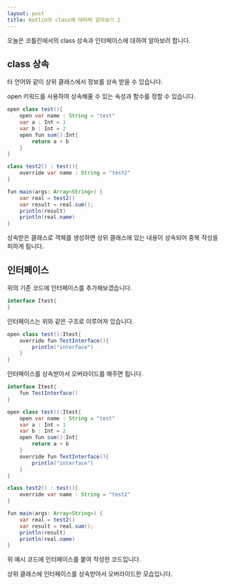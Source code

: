 ```yaml
---
layout: post
title: Kotlin의 class에 대하여 알아보기 2
---
```


오늘은 코틀린에서의 class 상속과 인터페이스에 대하여 알아보려 합니다.

## class 상속

타 언어와 같이 상위 클래스에서 정보를 상속 받을 수 있습니다.

open 키워드를 사용하여 상속해줄 수 있는 속성과 함수를 정할 수 있습니다.

```java
open class test(){
    open var name : String = "test"
    var a : Int = 1
    var b : Int = 2
    open fun sum():Int{
        return a + b
    }
}

class test2() : test(){
    override var name : String = "test2"
}

fun main(args: Array<String>) {
    var real = test2()
    var result = real.sum();
    println(result)
    println(real.name)
}
```

상속받은 클래스로 객체를 생성하면 상위 클래스에 있는 내용이 상속되어 중복 작성을 피하게 됩니다.

## 인터페이스

위의 기존 코드에 인터페이스를 추가해보겠습니다.

```java
interface Itest{
}
```

인터페이스는 위와 같은 구조로 이루어져 있습니다.


```java
open class test():Itest{
    override fun TestInterface(){
        println("interface")
    }
}
```

인터페이스를 상속받아서 오버라이드를 해주면 됩니다.

```java
interface Itest{
    fun TestInterface()
}

open class test():Itest{
    open var name : String = "test"
    var a : Int = 1
    var b : Int = 2
    open fun sum():Int{
        return a + b
    }
    override fun TestInterface(){
        println("interface")
    }
}

class test2() : test(){
    override var name : String = "test2"
}

fun main(args: Array<String>) {
    var real = test2()
    var result = real.sum();
    println(result)
    println(real.name)
}
```

위 예시 코드에 인터페이스를 붙여 작성한 코드입니다.

상위 클래스에 인터페이스를 상속받아서 오버라이드한 모습입니다.